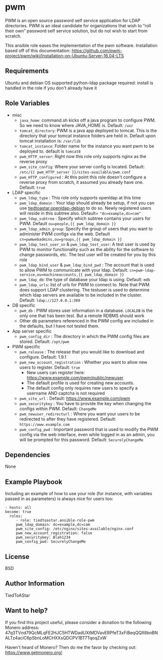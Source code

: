 pwm
=========

PWM is an open source password self service application for LDAP directories. PWM is an ideal candidate for organizations that wish to “roll their own” password self service solution, but do not wish to start from scratch.

This ansible role eases the implementation of the pwm software. Installation based off of this documentation: https://github.com/pwm-project/pwm/wiki/Installation-on-Ubuntu-Server-16.04-LTS

Requirements
------------

Ubuntu and debian OS supported
python-ldap package required: install is handled in the role if you don't already have it

Role Variables
--------------

* misc
  * `java_home`: command.sh kicks off a java program to configure PWM. So we need to know where JAVA_HOME is. Default: `/usr`
  * `tomcat_directory`: PWM is a java app deployed to tomcat. This is the directory that your tomcat instance folders are held in. Default upon tomcat installation is: `/var/lib`
  * `tomcat_instance`: Folder name for the instance you want pwm to be deployed to. default is `tomcat8`
  * `pwm_HTTP_server`: Right now this role only supports nginx as the reverse proxy
  * `pwm_site_config`: Where your server config is located. Default: `/etc/{{ pwm_HTTP_server }}/sites-available/pwm.conf`
  * `pwm_HTTP_configured` : At this point this role doesn't configure a reverse proxy from scratch, it assumed you already have one. Default: `true`
* LDAP specific
  * `pwm_ldap_type` : This role only supports openldap at this time
  * `pwm_ldap_domain` : Your ldap should already be setup, if not you can use [tiedtoastar.openldap-debian](https://github.com/tiedtoastar/ansible-role-openldap-debian) to do so. Newly registered users will reside in this subtree also. Default= `"dc=example,dc=com"`
  * `pwm_ldap_subtree` : Specify which subtree contains your users for PWM. Default `ou=people,{{ pwm_ldap_domain }}` 
  * `pwm_ldap_admin_group`: Specify the group of users that you want to administer PWM configs via the web. Default `cn=pwmwebadmins,ou=groups,{{ pwm_ldap_domain }}`
  * `pwm_ldap_test_user_sn` & `pwm_ldap_test_user`: A test user is used by PWM to monitor functionality such as the ability for the software to change passwords, etc. The test user will be created for you by this role
  * `pwm_ldap_bind_user` & `pwm_ldap_bind_pwd` : The account that is used to allow PWM to communicate with your ldap. Default: `cn=pwm-ldap-service,ou=machineaccounts,{{ pwm_ldap_domain }}`
  * `pwm_ldap_db`: the type of database your ldap is using. Default: `mdb`
  * `pwm_ldap_urls`: list of urls for PWM to connect to. Note that PWM does support LDAP clustering. The testuser is used to determine which ldap servers are available to be included in the cluster. Default: `ldap://127.0.0.1:389`
* DB specific
  * `pwm_db` : PWM stores user information in a database. `LOCALDB` is the only one that has been test. But a remote RDBMS should work
  * Other db parameters referenced in the PWM config are included in the defaults, but I have not tested them.
* App server specific
  * `pwm_config_dir` : The directory in which the PWM config files are stored. Default: `/opt/pwm`
* PWM specific
  * `pwm_release` : The release that you would like to download and configure. Default: 1.9.1
  * `pwm_new_account_registration` : Whether you want to allow new users to register. Default: `true`
    * New users can register here: https://www.example.com/pwm/public/newuser 
    * The default profile is used for creating new accounts. 
    * The default config only requires new users to specify a username AND captcha is not required
  * `pwm_site_url` : Default: https://www.example.com/pwm
  * `pwm_securitykey` : You have to provide the key when changing the configs within PWM. Default: `ChangeMe`
  * `pwm_newuser_redirecturl` : Where you want your users to be redirected to after they have registered. Default: `https://www.example.com`
  * `pwm_config_pwd` : Important password that is used to modify the PWM config via the web interface, even while logged in as an admin, you will be prompted for this password. Default: `SecurelyChangeMe`
  
  
Dependencies
------------

None

Example Playbook
----------------

Including an example of how to use your role (for instance, with variables passed in as parameters) is always nice for users too:

    - hosts: all
    become: true
      roles:
         - role: tiedtoastar.ansible-role-pwm
         pwm_ldap_domain: dc=example,dc=com
         pwm_site_config: /etc/nginx/sites-available/nginx.conf
         pwm_new_account_registration: false
         pwm_securitykey: Blah1234
         pwm_config_pwd: SecurelyChangeMe
         
         

License
-------

BSD

Author Information
------------------

TiedToAStar

Want to help?
------------------

If you find this project useful, please consider a donation to the following Monero address: 47q3TVnd79QcMLqFE2HJC5HTWDadUXtMDVavERPfeT3xFiBeqQQX6knBNALTz4aciC6pSbnLoMCHXXsQDCPV1BT7TqoqZxW

Haven't heard of Monero? Then do me the favor by checking out: https://www.getmonero.org/
